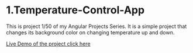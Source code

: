# 1.Temperature-Control-App

This is project 1/50 of my Angular Projects Series.
It is a simple project that changes its background color on changing temperature up and down.

[Live Demo of the project click here](https://temprature-controller.netlify.app/)
